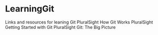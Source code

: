# LearningGit
Links and resources for leaning Git
PluralSight How Git Works
PluralSight Getting Started with Git
PluralSight Git: The Big Picture
